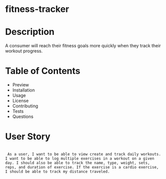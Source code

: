 # fitness-tracker

# Description

A consumer will reach their fitness goals more quickly when they track their workout progress.

# Table of Contents
* Preview
* Installation
* Usage
* License
* Contributing
* Tests
* Questions

# User Story

```

 As a user, I want to be able to view create and track daily workouts. I want to be able to log multiple exercises in a workout on a given day. I should also be able to track the name, type, weight, sets, reps, and duration of exercise. If the exercise is a cardio exercise, I should be able to track my distance traveled.

 ```



